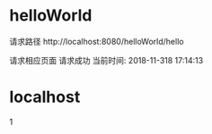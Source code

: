 
# helloWorld

请求路径
	http://localhost:8080/helloWorld/hello

请求相应页面
	请求成功
	当前时间:
	2018-11-318 17:14:13
	
	

#	localhost
1

